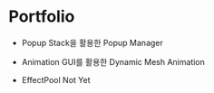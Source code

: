 # Portfolio

* Popup
Stack을 활용한 Popup Manager



* Animation
GUI를 활용한 Dynamic Mesh Animation



* EffectPool
Not Yet
